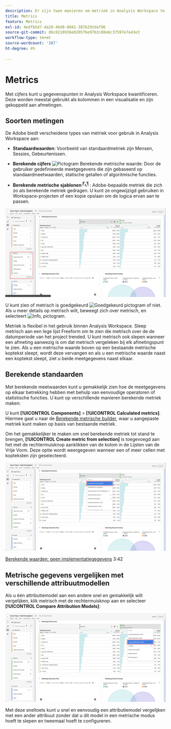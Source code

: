 ```yaml
---
description: Er zijn twee manieren om metriek in Analysis Workspace te gebruiken.
title: Metrics
feature: Metrics
exl-id: 4edfb5d7-da20-4bd8-8041-387b291daf96
source-git-commit: dbc0210936e8205fbe97b3c88e6c37597e7e43e3
workflow-type: tm+mt
source-wordcount: '387'
ht-degree: 4%

---
```


# Metrics

Met cijfers kunt u gegevenspunten in Analysis Workspace kwantificeren. Deze worden meestal gebruikt als kolommen in een visualisatie en zijn gekoppeld aan afmetingen.

## Soorten metingen

De Adobe biedt verscheidene types van metriek voor gebruik in Analysis Workspace aan:

* **Standaardwaarden**: Voorbeeld van standaardmetriek zijn Mensen, Sessies, Gebeurtenissen.

* **Berekende cijfers** ![Pictogram Berekende metrische waarde](https://spectrum.adobe.com/static/icons/workflow_18/Smock_Calculator_18_N.svg): Door de gebruiker gedefinieerde meetgegevens die zijn gebaseerd op standaardmeetwaarden, statische getallen of algoritmische functies.

* **Berekende metrische sjablonen**  <img src="./assets/adobe-logo.svg" width="18"> : Adobe-bepaalde metriek die zich zo als berekende metriek gedragen. U kunt ze ongewijzigd gebruiken in Workspace-projecten of een kopie opslaan om de logica ervan aan te passen.


![Deelvenster Werkruimte waarin u Metriek markeert in het linkerdeelvenster.](assets/cja-metrics.png)

U kunt zien of metrisch is goedgekeurd ![Goedgekeurd pictogram](https://spectrum.adobe.com/static/icons/ui_18/CheckmarkSize100.svg)  of niet. Als u meer details op metrisch wilt, beweegt zich over metrisch, en selecteert ![Info, pictogram](https://spectrum.adobe.com/static/icons/workflow_18/Smock_InfoOutline_18_N.svg).


Metriek is flexibel in het gebruik binnen Analysis Workspace. Sleep metrisch aan een lege lijst Freeform om te zien die metrisch over de de datumperiode van het project trended. U kunt metrisch ook slepen wanneer een afmeting aanwezig is om dat metrisch vergeleken bij elk afmetingspunt te zien. Als u een metrische waarde boven op een bestaande metrische koptekst sleept, wordt deze vervangen en als u een metrische waarde naast een koptekst sleept, ziet u beide meetgegevens naast elkaar.

## Berekende standaarden

Met berekende meetwaarden kunt u gemakkelijk zien hoe de meetgegevens op elkaar betrekking hebben met behulp van eenvoudige operatoren of statistische functies. U kunt op verschillende manieren berekende metriek maken:

U kunt **[!UICONTROL Components]** > **[!UICONTROL Calculated metrics]**. Hiermee gaat u naar de [Berekende metrische builder](/help/components/calc-metrics/calc-metr-overview.md), waar u aangepaste metriek kunt maken op basis van bestaande metriek.

Om het gemakkelijker te maken om snel berekende metriek tot stand te brengen, **[!UICONTROL Create metric from selection]** is toegevoegd aan het met de rechtermuisknop aanklikken van de kolom in de Lijsten van de Vrije Vorm. Deze optie wordt weergegeven wanneer een of meer cellen met kopteksten zijn geselecteerd.

![Deelvenster Werkruimte markeren Maken op basis van selectie](assets/create-metric-from-selection.png)

[Berekende waarden: geen implementatiegegevens](https://experienceleague.adobe.com/docs/analytics-learn/tutorials/components/calculated-metrics/calculated-metrics-implementationless-metrics.html) 3:42

## Metrische gegevens vergelijken met verschillende attribuutmodellen

Als u één attributiemodel aan een andere snel en gemakkelijk wilt vergelijken, klik metrisch met de rechtermuisknop aan en selecteer **[!UICONTROL Compare Attribution Models]**:

![Deelvenster Werkruimte markeren Kenmerkmodellen vergelijken](assets/compare-attribution.png)

Met deze sneltoets kunt u snel en eenvoudig een attributiemodel vergelijken met een ander attribuut zonder dat u dit model in een metrische modus hoeft te slepen en tweemaal hoeft te configureren.
